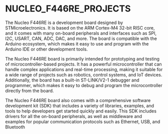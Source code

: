 # NUCLEO_F446RE_PROJECTS
The Nucleo F446RE is a development board designed by STMicroelectronics. It is based on the ARM Cortex-M4 32-bit RISC core, and it comes with many on-board peripherals and interfaces such as SPI, I2C, USART, CAN, ADC, DAC, and more. The board is compatible with the Arduino ecosystem, which makes it easy to use and program with the Arduino IDE or other development tools.  

The Nucleo F446RE board is primarily intended for prototyping and testing of microcontroller-based projects. It has a powerful microcontroller that can handle complex applications and real-time processing, making it suitable for a wide range of projects such as robotics, control systems, and IoT devices. Additionally, the board has a built-in ST-LINK/V2-1 debugger and programmer, which makes it easy to debug and program the microcontroller directly from the board.  

The Nucleo F446RE board also comes with a comprehensive software development kit (SDK) that includes a variety of libraries, examples, and tools to help developers get started quickly and easily. This SDK includes drivers for all the on-board peripherals, as well as middleware and examples for popular communication protocols such as Ethernet, USB, and Bluetooth  
